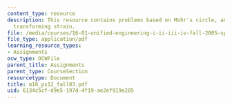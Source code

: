 ```yaml
---
content_type: resource
description: This resource contains problems based on Mohr's circle, and methods for
  transforming strain.
file: /media/courses/16-01-unified-engineering-i-ii-iii-iv-fall-2005-spring-2006/6134c5cfd9e5197d4f19ae2ef919e205_m16_ps12_fall03.pdf
file_type: application/pdf
learning_resource_types:
- Assignments
ocw_type: OCWFile
parent_title: Assignments
parent_type: CourseSection
resourcetype: Document
title: m16_ps12_fall03.pdf
uid: 6134c5cf-d9e5-197d-4f19-ae2ef919e205
---
```

